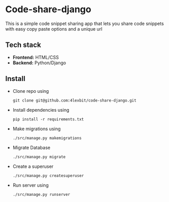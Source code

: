 # Code-share-django
This is a simple code snippet sharing app that lets you share code snippets with easy copy paste options and a unique url

## Tech stack
- **Frontend:** HTML/CSS
- **Backend:** Python/Django

## Install

- Clone repo using
  ```
  git clone git@github.com:4lexbit/code-share-django.git

- Install dependencies using
  ```
  pip install -r requirements.txt

- Make migrations using
  ```
  ./src/manage.py makemigrations

- Migrate Database
  ```
  ./src/manage.py migrate

- Create a superuser
  ```
  ./src/manage.py createsuperuser
  
- Run server using
  ```
  ./src/manage.py runserver
